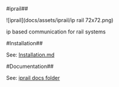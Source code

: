 #iprail##

![iprail](docs/assets/iprail/ip rail 72x72.png)

ip based communication for rail systems


#Installation##



See: [Installation.md](docs/Installation.md)


#Documentation##


See: [iprail docs folder](https://github.com/iprail/iprail/tree/master/docs)
